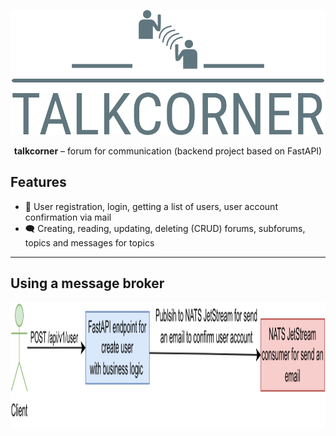 <p align="center">
    <img height="200" src="resources/talkcorner-logo.png"/>
</p>
<p align="center"><b>talkcorner</b> – forum for communication (backend project based on FastAPI)</p>

## Features
- 🤵 User registration, login, getting a list of users, user account confirmation via mail
- 🗨 Creating, reading, updating, deleting (CRUD) forums, subforums, topics and messages for topics
---
## Using a message broker
<p align="center">
    <img height="200" src="resources/talkcorner-message-broker.svg"/>
</p>